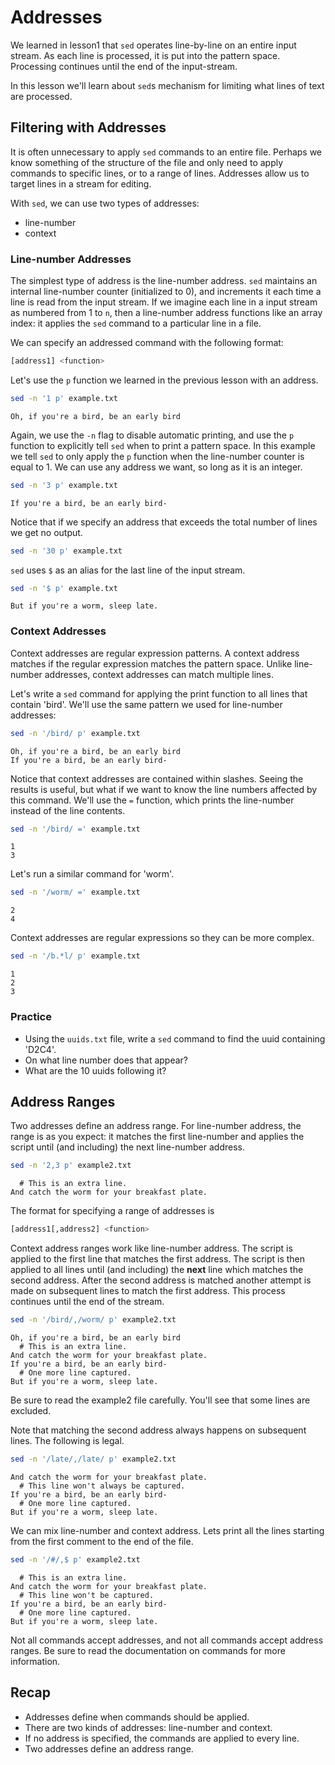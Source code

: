 # Addresses

We learned in lesson1 that `sed` operates line-by-line on an entire
input stream. As each line is processed, it is put into the pattern
space. Processing continues until the end of the input-stream.

In this lesson we'll learn about `sed`s mechanism for limiting what
lines of text are processed.

## Filtering with Addresses

It is often unnecessary to apply `sed` commands to an entire
file. Perhaps we know something of the structure of the file and only
need to apply commands to specific lines, or to a range of lines.
Addresses allow us to target lines in a stream for editing.

With `sed`, we can use two types of addresses:

- line-number
- context

### Line-number Addresses

The simplest type of address is the line-number address. `sed`
maintains an internal line-number counter (initialized to 0), and
increments it each time a line is read from the input stream.
If we imagine each line in a input stream as numbered from 1 to `n`,
then a line-number address functions like an array index: it applies
the `sed` command to a particular line in a file.

We can specify an addressed command with the following format:

```sh
[address1] <function>
```

Let's use the `p` function we learned in the previous lesson with an
address.

```sh
sed -n '1 p' example.txt
```
```
Oh, if you're a bird, be an early bird
```

Again, we use the `-n` flag to disable automatic printing, and use the
`p` function to explicitly tell `sed` when to print a pattern space.
In this example we tell `sed` to only apply the `p` function when the
line-number counter is equal to 1. We can use any address we want, so
long as it is an integer.

```sh
sed -n '3 p' example.txt
```
```
If you're a bird, be an early bird-
```

Notice that if we specify an address that exceeds the total number of
lines we get no output.

```sh
sed -n '30 p' example.txt
```

`sed` uses `$` as an alias for the last line of the input stream.

```sh
sed -n '$ p' example.txt
```
```
But if you're a worm, sleep late.
```

### Context Addresses

Context addresses are regular expression patterns. A context address
matches if the regular expression matches the pattern space. Unlike
line-number addresses, context addresses can match multiple lines.

Let's write a `sed` command for applying the print function to all
lines that contain 'bird'. We'll use the same pattern we used for
line-number addresses:

```sh
sed -n '/bird/ p' example.txt
```
```
Oh, if you're a bird, be an early bird
If you're a bird, be an early bird-
```

Notice that context addresses are contained within slashes. Seeing the
results is useful, but what if we want to know the line numbers
affected by this command. We'll use the `=` function, which prints the
line-number instead of the line contents.

```sh
sed -n '/bird/ =' example.txt
```
```
1
3
```

Let's run a similar command for 'worm'.

```sh
sed -n '/worm/ =' example.txt
```
```
2
4
```

Context addresses are regular expressions so they can be more complex.

```sh
sed -n '/b.*l/ p' example.txt
```
```
1
2
3
```

### Practice

- Using the `uuids.txt` file, write a `sed` command to find the uuid
containing 'D2C4'.
- On what line number does that appear?
- What are the 10 uuids following it?

## Address Ranges

Two addresses define an address range. For line-number address, the
range is as you expect: it matches the first line-number and applies
the script until (and including) the next line-number address.

```sh
sed -n '2,3 p' example2.txt
```
```
  # This is an extra line.
And catch the worm for your breakfast plate.
```

The format for specifying a range of addresses is

```sh
[address1[,address2] <function>
```

Context address ranges work like line-number address. The script is
applied to the first line that matches the first address. The script
is then applied to all lines until (and including) the __next__ line
which matches the second address. After the second address is matched
another attempt is made on subsequent lines to match the first
address. This process continues until the end of the stream.

```sh
sed -n '/bird/,/worm/ p' example2.txt
```
```
Oh, if you're a bird, be an early bird
  # This is an extra line.
And catch the worm for your breakfast plate.
If you're a bird, be an early bird-
  # One more line captured.
But if you're a worm, sleep late.
```

Be sure to read the example2 file carefully. You'll see that some
lines are excluded.

Note that matching the second address always happens on subsequent
lines. The following is legal.

```sh
sed -n '/late/,/late/ p' example2.txt
```
```
And catch the worm for your breakfast plate.
  # This line won't always be captured.
If you're a bird, be an early bird-
  # One more line captured.
But if you're a worm, sleep late.
```

We can mix line-number and context address. Lets print all the lines
starting from the first comment to the end of the file.

```sh
sed -n '/#/,$ p' example2.txt
```
```
  # This is an extra line.
And catch the worm for your breakfast plate.
  # This line won't be captured.
If you're a bird, be an early bird-
  # One more line captured.
But if you're a worm, sleep late.
```

Not all commands accept addresses, and not all commands accept address
ranges. Be sure to read the documentation on commands for more
information.

## Recap

- Addresses define when commands should be applied.
- There are two kinds of addresses: line-number and context.
- If no address is specified, the commands are applied to every line.
- Two addresses define an address range.